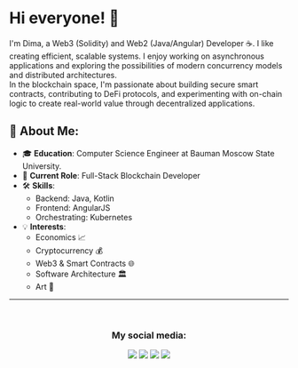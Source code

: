 # Hi everyone! 👋
I'm Dima, a Web3 (Solidity) and Web2 (Java/Angular) Developer ☕️. I like creating efficient, scalable systems. I enjoy working on asynchronous applications and exploring the possibilities of modern concurrency models and distributed architectures.  
In the blockchain space, I'm passionate about building secure smart contracts, contributing to DeFi protocols, and experimenting with on-chain logic to create real-world value through decentralized applications.
 
## 🌟 About Me:
- 🎓 **Education**: Computer Science Engineer at Bauman Moscow State University.
- 💼 **Current Role**: Full-Stack Blockchain Developer
- 🛠️ **Skills**:
  - Backend: Java, Kotlin
  - Frontend: AngularJS
  - Orchestrating: Kubernetes
- 💡 **Interests**:
  - Economics 📈
  - Cryptocurrency 💰
  - Web3 & Smart Contracts 🌐
  - Software Architecture 🏛️
  - Art 🎨

___

<div style="display: none;>
  <style>
  .skill-grid {
    display: grid;
    grid-template-columns: repeat(auto-fit, minmax(200px, 1fr));
    gap: 2rem;
    justify-content: center;
    padding: 2rem;
  }

  .skill-row {
    background-color: #f0f0f0;
    border-radius: 10px;
    padding: 1.5rem;
    box-shadow: 0 4px 6px rgba(0, 0, 0, 0.1);
  }

  .skill-icons {
    display: flex;
    gap: 1rem;
  }

  </style>
</div>

<div class="skill-grid">
  <h3>My professional skills and technologies I worked with: </h3>

  <div class="skill-row">
    <h4>🧪 Web3 Development</h4>
      <div class="skill-icons">
        <img src="https://img.shields.io/badge/Ethereum-3C3C3D?style=for-the-badge&logo=Ethereum&logoColor=white">
        <img src="https://img.shields.io/badge/Solidity-%23363636.svg?style=for-the-badge&logo=solidity&logoColor=white">
        <img src="https://img.shields.io/badge/Foundry-%23111511.svg?style=for-the-badge&logo=foundry&logoColor=white">
        <img src="https://img.shields.io/badge/Hardhat-FFC107?style=for-the-badge&logo=hardhat&logoColor=black">
        <img src="https://img.shields.io/badge/OpenZeppelin-4E5EE4?style=for-the-badge&logo=OpenZeppelin&logoColor=white">
        <img src="https://img.shields.io/badge/Chainlink-375BD2?style=for-the-badge&logo=chainlink&logoColor=white">
        <img src="https://img.shields.io/badge/TheGraph-%235054FF.svg?style=for-the-badge&logo=thegraph&logoColor=white">
        <img src="https://img.shields.io/badge/IPFS-65C2CB?style=for-the-badge&logo=ipfs&logoColor=white">
        <img src="https://img.shields.io/badge/Ethers.js-353840?style=for-the-badge&logo=ethers&logoColor=white">
        <img src="https://img.shields.io/badge/web3.js-F16822?style=for-the-badge&logo=web3.js&logoColor=white">
        <img src="https://img.shields.io/badge/Wagmi-3B3B98?style=for-the-badge&logo=data:image/svg+xml;base64&logoColor=white">
        <img src="https://img.shields.io/badge/Snapshot-black?style=for-the-badge&logo=snapshotlabs&logoColor=white">
        <img src="https://img.shields.io/badge/Uniswap-FF007A?style=for-the-badge&logo=uniswap&logoColor=white">
        <img src="https://img.shields.io/badge/Aave-2EBAC6?style=for-the-badge&logo=aave&logoColor=white">
        <img src="https://img.shields.io/badge/Lido-0A2FFF?style=for-the-badge&logo=lido&logoColor=white">
        <img src="https://img.shields.io/badge/Echidna-FC4C02?style=for-the-badge&logoColor=white">
    </div>
  </div>
  
  <div class="skill-row">
    <h4>🖥️ Backend Development</h4>
    <div class="skill-icons">
      <img src="https://img.shields.io/badge/java-orange.svg?style=for-the-badge&logo=&logoColor=/">
      <img src="https://img.shields.io/badge/kotlin-%237F52FF.svg?style=for-the-badge&logo=kotlin&logoColor=white">
      <img src="https://img.shields.io/badge/spring-green.svg?style=for-the-badge&logo=spring&logoColor=white">
      <img src="https://img.shields.io/badge/Hibernate-yellow.svg?style=for-the-badge&logo=Hibernate&logoColor=white">
      <img src="https://img.shields.io/badge/apache%20tomcat-%23F8DC75.svg?style=for-the-badge&logo=apache-tomcat&logoColor=black">
      <img src="https://img.shields.io/badge/Apache%20Kafka-000?style=for-the-badge&logo=apachekafka">
      <img src="https://img.shields.io/badge/GRPC-4285F4?style=for-the-badge">
      <img src="https://img.shields.io/badge/Gradle-02303A.svg?style=for-the-badge&logo=Gradle&logoColor=white">
      <img src="https://img.shields.io/badge/Apache%20Maven-C71A36?style=for-the-badge&logo=Apache%20Maven&logoColor=white">
    </div>
  </div>

  <div class="skill-row">
    <h4>🎨Frontend Development</h4>
    <div class="skill-icons">
      <img src="https://img.shields.io/badge/angular-%23DD0031.svg?style=for-the-badge&logo=angular&logoColor=white">
      <img src="https://img.shields.io/badge/typescript-%23007ACC.svg?style=for-the-badge&logo=typescript&logoColor=white">
      <img src="https://img.shields.io/badge/bootstrap-%238511FA.svg?style=for-the-badge&logo=bootstrap&logoColor=white">
    </div>
  </div>
  <div class="skill-row">
    <h4>🗄️ Database Management</h4>
    <div class="skill-icons">
      <img src="https://img.shields.io/badge/mysql-4479A1.svg?style=for-the-badge&logo=mysql&logoColor=white">
      <img src="https://img.shields.io/badge/Oracle-F80000?style=for-the-badge&logo=oracle&logoColor=white">
      <img src="https://img.shields.io/badge/postgres-%23316192.svg?style=for-the-badge&logo=postgresql&logoColor=white">
      <img src="https://img.shields.io/badge/redis-%23DD0031.svg?style=for-the-badge&logo=redis&logoColor=white">
      <img src="https://img.shields.io/badge/MongoDB-%234ea94b.svg?style=for-the-badge&logo=mongodb&logoColor=white">
    </div>
  </div>
  <div class="skill-row">
    <h4>⚙️ DevOps & Tools</h4>
    <div class="skill-icons">
      <img src="https://img.shields.io/badge/docker-%230db7ed.svg?style=for-the-badge&logo=docker&logoColor=white">
      <img src="https://img.shields.io/badge/Argo%20CD-1e0b3e?style=for-the-badge&logo=argo&logoColor=#d16044">
      <img src="https://img.shields.io/badge/kubernetes-%23326ce5.svg?style=for-the-badge&logo=kubernetes&logoColor=white">
      <img src="https://img.shields.io/badge/Jenkins-D24939?style=for-the-badge&logo=Jenkins&logoColor=white">
    </div>
  </div>
  <div class="skill-row">
    <h4>🛠️ Additional Tools</h4>
    <div class="skill-icons">
      <img src="https://img.shields.io/badge/elasticsearch-%230377CC.svg?style=for-the-badge&logo=elasticsearch&logoColor=white">
      <img src="https://img.shields.io/badge/Apache%20Groovy-4298B8.svg?style=for-the-badge&logo=Apache+Groovy&logoColor=white">
      <img src="https://img.shields.io/badge/nginx-%23009639.svg?style=for-the-badge&logo=nginx&logoColor=white">
      <img src="https://img.shields.io/badge/gitlab%20ci-%23181717.svg?style=for-the-badge&logo=gitlab&logoColor=white">
    </div>
  </div>
</div>

<br>
<h3 align="center">My social media:</h3>
<p align="center">
  <a href="www.linkedin.com/in/dmitriy-vezhnovets-3b92a4345"><img src="https://img.shields.io/badge/linkedin-%230077B5.svg?style=for-the-badge&logo=linkedin&logoColor=white"></a>
  <a href="https://t.me/Verefrint"><img src="https://img.shields.io/badge/Telegram-2CA5E0?style=for-the-badge&logo=telegram&logoColor=white"></a>
  <a href="mailto:dima.vezhnovets@gmail.com"><img src="https://img.shields.io/badge/Gmail-D14836?style=for-the-badge&logo=gmail&logoColor=white"></a>
  <a href="https://wa.me/+4915218475255"><img src="https://img.shields.io/badge/WhatsApp-25D366?style=for-the-badge&logo=whatsapp&logoColor=white"></a>
</p>


